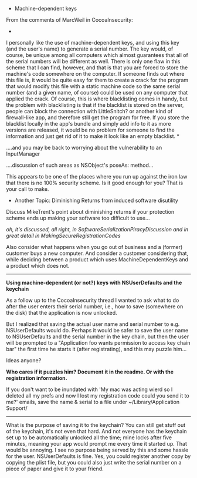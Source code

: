 

* Machine-dependent keys

From the comments of MarcWeil in CocoaInsecurity:

*
I personally like the use of machine-dependent keys, and using this key (and the user's name) to generate a serial number. The key would, of course, be unique among all computers which almost guarantees that all of the serial numbers will be different as well. There is only one flaw in this scheme that I can find, however, and that is that you are forced to store the machine's code somewhere on the computer. If someone finds out where this file is, it would be quite easy for them to create a crack for the program that would modify this file with a static machine code so the same serial number (and a given name, of course) could be used on any computer that applied the crack. Of course, this is where blacklisting comes in handy, but the problem with blacklisting is that if the blacklist is stored on the server, people can block the connection with LittleSnitch? or another kind of firewall-like app, and therefore still get the program for free. If you store the blacklist locally in the app's bundle and simply add info to it as more versions are released, it would be no problem for someone to find the information and just get rid of it to make it look like an empty blacklist.
*

....and you may be back to worrying about the vulnerability to an InputManager

....discussion of such areas as NSObject's poseAs: method...

This appears to be one of the places where you run up against the iron law that there is no 100% security scheme.
Is it good enough for you? That is your call to make.

* Another Topic: Diminishing Returns from induced software disutility

 Discuss MikeTrent's point about diminishing returns if your protection scheme ends up making your software too difficult to use...

*oh, it's discussed, all right, in SoftwareSerializationPiracyDiscussion and in great detail in MakingSecureRegistrationCodes*

Also consider what happens when you go out of business and a (former) customer buys a new computer. And consider a customer considering that, while deciding between a product which uses MachineDependentKeys and a product which does not.

----

**Using machine-dependent (or not?) keys with NSUserDefaults and the keychain**

As a follow up to the  CocoaInsecurity thread I wanted to ask what to do after the user enters their serial number, i.e., how to save (somewhere on the disk) that the application is now unlocked.

But I realized that saving the actual user name and serial number to e.g. NSUserDefaults would do. Perhaps it would be safer to save the user name to NSUserDefaults and the serial number in the key chain, but then the user will be prompted to a "Application foo wants permission to access key chain bar" the first time he starts it (after registrating), and this may puzzle him...

Ideas anyone?

**Who cares if it puzzles him? Document it in the readme. Or with the registration information.**

If you don't want to be inundated with 'My mac was acting wierd so I deleted all my prefs and now I lost my registration code could you send it to me?' emails, save the name & serial to a file under ~/Library/Application Support/

----

What is the purpose of saving it to the keychain? You can still get stuff out of the keychain, it's not even that hard. And not everyone has the keychain set up to be automatically unlocked all the time; mine locks after five minutes, meaning your app would prompt me every time it started up. That would be annoying. I see no purpose being served by this and some hassle for the user. NSUserDefaults is fine. Yes, you could register another copy by copying the plist file, but you could also just write the serial number on a piece of paper and give it to your friend.
